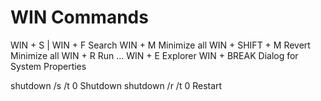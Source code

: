 WIN Commands
============

WIN + S	| WIN + F	Search
WIN + M		Minimize all
WIN + SHIFT + M Revert Minimize all
WIN + R		Run ...
WIN + E		Explorer
WIN + BREAK	Dialog for System Properties


shutdown /s /t 0	Shutdown
shutdown /r /t 0	Restart
